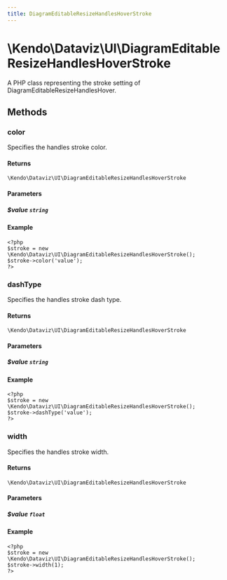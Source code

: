 ```yaml
---
title: DiagramEditableResizeHandlesHoverStroke
---
```


# \Kendo\Dataviz\UI\DiagramEditableResizeHandlesHoverStroke

A PHP class representing the stroke setting of DiagramEditableResizeHandlesHover.


## Methods

### color
Specifies the handles stroke color.

#### Returns
`\Kendo\Dataviz\UI\DiagramEditableResizeHandlesHoverStroke`

#### Parameters

##### $value `string`



#### Example 
    <?php
    $stroke = new \Kendo\Dataviz\UI\DiagramEditableResizeHandlesHoverStroke();
    $stroke->color('value');
    ?>

### dashType
Specifies the handles stroke dash type.

#### Returns
`\Kendo\Dataviz\UI\DiagramEditableResizeHandlesHoverStroke`

#### Parameters

##### $value `string`



#### Example 
    <?php
    $stroke = new \Kendo\Dataviz\UI\DiagramEditableResizeHandlesHoverStroke();
    $stroke->dashType('value');
    ?>

### width
Specifies the handles stroke width.

#### Returns
`\Kendo\Dataviz\UI\DiagramEditableResizeHandlesHoverStroke`

#### Parameters

##### $value `float`



#### Example 
    <?php
    $stroke = new \Kendo\Dataviz\UI\DiagramEditableResizeHandlesHoverStroke();
    $stroke->width(1);
    ?>

